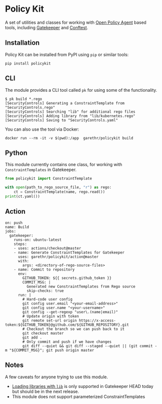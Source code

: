 # Policy Kit

A set of utilities and classes for working with [Open Policy Agent](https://www.openpolicyagent.org/) based tools, including [Gatekeeper](https://github.com/open-policy-agent/gatekeeper) and [Conftest](https://github.com/instrumenta/conftest).


## Installation

Policy Kit can be installed from PyPI using `pip` or similar tools:

```
pip install policykit
```


## CLI

The module provides a CLI tool called `pk` for using some of the functionality.

```console
$ pk build *.rego
[SecurityControls] Generating a ConstraintTemplate from "SecurityControls.rego"
[SecurityControls] Searching "lib" for additional rego files
[SecurityControls] Adding library from "lib/kubernetes.rego"
[SecurityControls] Saving to "SecurityControls.yaml"
```

You can also use the tool via Docker:

```
docker run --rm -it -v $(pwd):/app  garethr/policykit build
```


## Python

This module currently contains one class, for working with `ConstraintTemplates` in Gatekeeper.

```python
from policykit import ConstraintTemplate

with open(path_to_rego_source_file, "r") as rego:
    ct = ConstraintTemplate(name, rego.read())
print(ct.yaml())
```


## Action

```
on: push
name: Build
jobs:
  gatekeeper:
    runs-on: ubuntu-latest
    steps:
    - uses: actions/checkout@master
    - name: Generate ConstraintTemplates for Gatekeeper
      uses: garethr/policykit/action@master
      with:
        args: <directory-of-rego-source-files>
    - name: Commit to repository
      env:
        GITHUB_TOKEN: ${{ secrets.github_token }}
        COMMIT_MSG: |
          Generated new ConstraintTemplates from Rego source
          skip-checks: true
      run: |
        # Hard-code user config
        git config user.email "<your-email-address>"
        git config user.name "<your-username>"
        git config --get-regexp "user\.(name|email)"
        # Update origin with token
        git remote set-url origin https://x-access-token:${GITHUB_TOKEN}@github.com/${GITHUB_REPOSITORY}.git
        # Checkout the branch so we can push back to it
        git checkout master
        git add .
        # Only commit and push if we have changes
        git diff --quiet && git diff --staged --quiet || (git commit -m "${COMMIT_MSG}"; git push origin master
```


## Notes

A few caveats for anyone trying to use this module.

* [Loading libraries with `lib`](https://github.com/open-policy-agent/frameworks/commit/55fa33d1cca93f3b133e76a48d2e19adbdeb9de3) is only supported in Gatekeeper HEAD today but should be in the next release.
* This module does not support parameterized ConstraintTemplates
